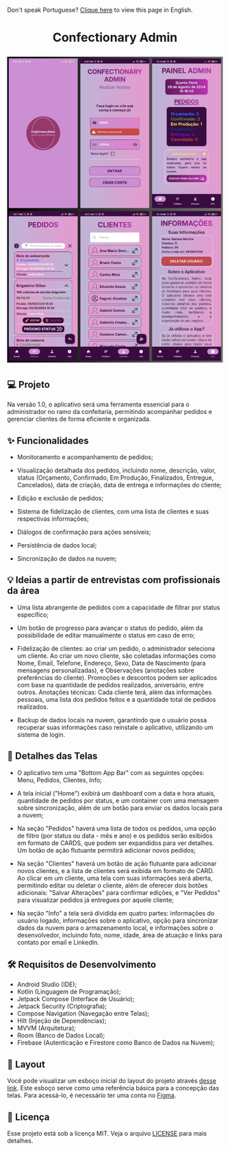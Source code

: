 Don't speak Portuguese? <a href="./README.md">Clique here</a> to view this page in English.

<h1 align="center">
  <p align="center">Confectionary Admin</p>

<img
src="./screenshot.png"
alt="Confectionary Admin screenshot"
/>

</h1>

## 💻 Projeto

Na versão 1.0, o aplicativo será uma ferramenta essencial para o administrador no ramo da confeitaria, permitindo acompanhar pedidos e gerenciar clientes de forma eficiente e organizada.

## ✨ Funcionalidades

- Monitoramento e acompanhamento de pedidos;

- Visualização detalhada dos pedidos, incluindo nome, descrição, valor, status (Orçamento, Confirmado, Em Produção, Finalizados, Entregue, Cancelados), data de criação, data de entrega e informações do cliente;

- Edição e exclusão de pedidos;

- Sistema de fidelização de clientes, com uma lista de clientes e suas respectivas informações;

- Diálogos de confirmação para ações sensíveis;

- Persistência de dados local;

- Sincronização de dados na nuvem;

## 💡 Ideias a partir de entrevistas com profissionais da área

- Uma lista abrangente de pedidos com a capacidade de filtrar por status específico;

- Um botão de progresso para avançar o status do pedido, além da possibilidade de editar manualmente o status em caso de erro;

- Fidelização de clientes: ao criar um pedido, o administrador seleciona um cliente. Ao criar um novo cliente, são coletadas informações como Nome, Email, Telefone, Endereço, Sexo, Data de Nascimento (para mensagens personalizadas), e Observações (anotações sobre preferências do cliente). Promoções e descontos podem ser aplicados com base na quantidade de pedidos realizados, aniversário, entre outros. Anotações técnicas: Cada cliente terá, além das informações pessoais, uma lista dos pedidos feitos e a quantidade total de pedidos realizados.

- Backup de dados locais na nuvem, garantindo que o usuário possa recuperar suas informações caso reinstale o aplicativo, utilizando um sistema de login.

## 🧾 Detalhes das Telas

- O aplicativo tem uma "Bottom App Bar" com as seguintes opções: Menu, Pedidos, Clientes, Info;

- A tela inicial ("Home") exibirá um dashboard com a data e hora atuais, quantidade de pedidos por status, e um container com uma mensagem sobre sincronização, além de um botão para enviar os dados locais para a nuvem;

- Na seção "Pedidos" haverá uma lista de todos os pedidos, uma opção de filtro (por status ou data - mês e ano) e os pedidos serão exibidos em formato de CARDS, que podem ser expandidos para ver detalhes. Um botão de ação flutuante permitirá adicionar novos pedidos;

- Na seção "Clientes" haverá um botão de ação flutuante para adicionar novos clientes, e a lista de clientes será exibida em formato de CARD. Ao clicar em um cliente, uma tela com suas informações será aberta, permitindo editar ou deletar o cliente, além de oferecer dois botões adicionais: "Salvar Alterações" para confirmar edições, e "Ver Pedidos" para visualizar pedidos já entregues por aquele cliente;

- Na seção "Info" a tela será dividida em quatro partes: informações do usuário logado, informações sobre o aplicativo, opção para sincronizar dados da nuvem para o armazenamento local, e informações sobre o desenvolvedor, incluindo foto, nome, idade, área de atuação e links para contato por email e LinkedIn.

## 🛠️ Requisitos de Desenvolvimento

- Android Studio (IDE);
- Kotlin (Linguagem de Programação);
- Jetpack Compose (Interface de Usuário);
- Jetpack Security (Criptografia);
- Compose Navigation (Navegação entre Telas);
- Hilt (Injeção de Dependências);
- MVVM (Arquitetura);
- Room (Banco de Dados Local);
- Firebase (Autenticação e Firestore como Banco de Dados na Nuvem);

## 🔖 Layout

Você pode visualizar um esboço inicial do layout do projeto através [desse link](https://www.figma.com/design/1ePpKDDBsV50dEKt3cPUth/Confectionary-Admin?node-id=0-1&t=xPLcqNjJS2hsGzMx-0). Este esboço serve como uma referência básica para a concepção das telas. Para acessá-lo, é necessário ter uma conta no [Figma](http://figma.com/).


## 📄 Licença

Esse projeto está sob a licença MIT. Veja o arquivo [LICENSE](LICENSE.md) para mais detalhes.

<br />
